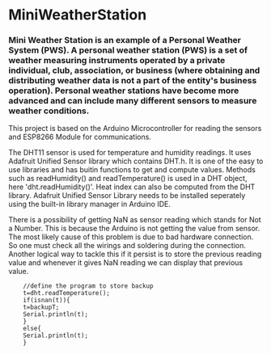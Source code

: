 # MiniWeatherStation
### Mini Weather Station is an example of a Personal Weather System (PWS). A personal weather station (PWS) is a set of weather measuring instruments operated by a private individual, club, association, or business (where obtaining and distributing weather data is not a part of the entity's business operation). Personal weather stations have become more advanced and can include many different sensors to measure weather conditions.
This project is based on the Arduino Microcontroller for reading the sensors and ESP8266 Module for communications.

The DHT11 sensor is used for temperature and humidity readings. It uses Adafruit Unified Sensor library which contains DHT.h. It is one of the easy to use libraries and has buitin functions to get and compute values. Methods such as readHumidity() and readTemperature() is used in a DHT object, here 'dht.readHumidity()'. Heat index can also be computed from the DHT library. Adafruit Unified Sensor Library needs to be installed seperately using the built-in library manager in Arduino IDE.

There is a possibility of getting NaN as sensor reading which stands for Not a Number. This is because the Arduino is not getting the value from sensor. The most likely cause of this problem is due to bad hardware connection. So one must check all the wirings and soldering during the connection. Another logical way to tackle this if it persist is to store the previous reading value and whenever it gives NaN reading we can display that previous value.

		//define the program to store backup
		t=dht.readTemperature();
		if(isnan(t)){
		t=backupT;
		Serial.println(t);
		}
		else{
		Serial.println(t);
		}

